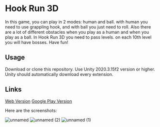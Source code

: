 # Hook Run 3D
In this game, you can play in 2 modes: human and ball. with human you need to use grappling hook, and with ball you just need to roll. Also there are a lot of different obstacles when you play as a human and when you play as a ball. In Hook Run 3D you need to pass levels. on each 10th level you will have bosses.
Have fun!

## Usage
Download or clone this repository. Use Unity 2020.3.15f2 version or higher. Unity should automatically download every extension.

## Links
<a href="https://ezzzz4.itch.io/hook-run-3d">Web Version</a>
<a href="https://play.google.com/store/apps/details?id=com.Ezzzz4.HookRun3D">Google Play Version</a>


Here are the screenshots:

![unnamed](https://github.com/VladGaranovskyi/HookRun3D/assets/114082118/9b402c0c-1c3e-4beb-b8a3-a1c49757a231)
![unnamed (2)](https://github.com/VladGaranovskyi/HookRun3D/assets/114082118/bf22bbb2-2db3-40e5-97b2-1bedfaf202a8)
![unnamed (1)](https://github.com/VladGaranovskyi/HookRun3D/assets/114082118/0eabbf4a-66dc-4a06-80e2-5cd58ddf5b2f)

